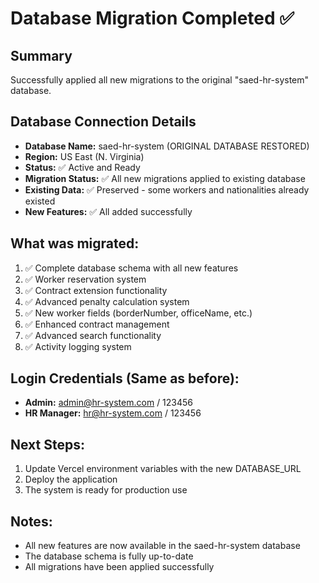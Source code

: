 # Database Migration Completed ✅

## Summary
Successfully applied all new migrations to the original "saed-hr-system" database.

## Database Connection Details
- **Database Name:** saed-hr-system (ORIGINAL DATABASE RESTORED)
- **Region:** US East (N. Virginia)
- **Status:** ✅ Active and Ready
- **Migration Status:** ✅ All new migrations applied to existing database
- **Existing Data:** ✅ Preserved - some workers and nationalities already existed
- **New Features:** ✅ All added successfully

## What was migrated:
1. ✅ Complete database schema with all new features
2. ✅ Worker reservation system
3. ✅ Contract extension functionality  
4. ✅ Advanced penalty calculation system
7. ✅ New worker fields (borderNumber, officeName, etc.)
8. ✅ Enhanced contract management
9. ✅ Advanced search functionality
10. ✅ Activity logging system

## Login Credentials (Same as before):
- **Admin:** admin@hr-system.com / 123456
- **HR Manager:** hr@hr-system.com / 123456

## Next Steps:
1. Update Vercel environment variables with the new DATABASE_URL
2. Deploy the application 
3. The system is ready for production use

## Notes:
- All new features are now available in the saed-hr-system database
- The database schema is fully up-to-date
- All migrations have been applied successfully